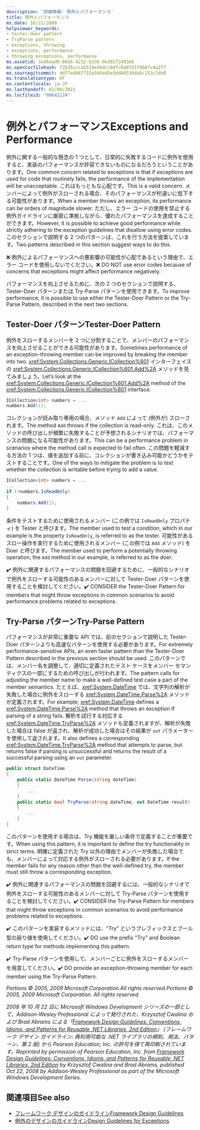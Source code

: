 ```yaml
---
description: '詳細情報: 例外とパフォーマンス'
title: 例外とパフォーマンス
ms.date: 10/22/2008
helpviewer_keywords:
- tester-doer pattern
- TryParse pattern
- exceptions, throwing
- exceptions, performance
- throwing exceptions, performance
ms.assetid: 3ad6aad9-08e6-4232-b336-0e301f2493e6
ms.openlocfilehash: 72b35ccca5514e56dcc04fc0a07d1f9887c4a2f7
ms.sourcegitcommit: ddf7edb67715a5b9a45e3dd44536dabc153c1de0
ms.translationtype: HT
ms.contentlocale: ja-JP
ms.lasthandoff: 02/06/2021
ms.locfileid: "99642124"
---
```

# <a name="exceptions-and-performance"></a><span data-ttu-id="5e05f-103">例外とパフォーマンス</span><span class="sxs-lookup"><span data-stu-id="5e05f-103">Exceptions and Performance</span></span>

<span data-ttu-id="5e05f-104">例外に関する一般的な懸念の 1 つとして、日常的に失敗するコードに例外を使用すると、実装のパフォーマンスが許容できないものになるだろうということがあります。</span><span class="sxs-lookup"><span data-stu-id="5e05f-104">One common concern related to exceptions is that if exceptions are used for code that routinely fails, the performance of the implementation will be unacceptable.</span></span> <span data-ttu-id="5e05f-105">これはもっともな心配です。</span><span class="sxs-lookup"><span data-stu-id="5e05f-105">This is a valid concern.</span></span> <span data-ttu-id="5e05f-106">メンバーによって例外がスローされる場合、そのパフォーマンスが桁違いに低下する可能性があります。</span><span class="sxs-lookup"><span data-stu-id="5e05f-106">When a member throws an exception, its performance can be orders of magnitude slower.</span></span> <span data-ttu-id="5e05f-107">ただし、エラー コードの使用を禁止する例外ガイドラインに厳密に準拠しながら、優れたパフォーマンスを達成することができます。</span><span class="sxs-lookup"><span data-stu-id="5e05f-107">However, it is possible to achieve good performance while strictly adhering to the exception guidelines that disallow using error codes.</span></span> <span data-ttu-id="5e05f-108">このセクションで説明する 2 つのパターンは、これを行う方法を提案しています。</span><span class="sxs-lookup"><span data-stu-id="5e05f-108">Two patterns described in this section suggest ways to do this.</span></span>

 <span data-ttu-id="5e05f-109">❌ 例外によるパフォーマンスへの悪影響の可能性が心配であるという理由で、エラー コードを使用しないでください。</span><span class="sxs-lookup"><span data-stu-id="5e05f-109">❌ DO NOT use error codes because of concerns that exceptions might affect performance negatively.</span></span>

 <span data-ttu-id="5e05f-110">パフォーマンスを向上させるために、次の 2 つのセクションで説明する、Tester-Doer パターンまたは Try-Parse パターンを使用できます。</span><span class="sxs-lookup"><span data-stu-id="5e05f-110">To improve performance, it is possible to use either the Tester-Doer Pattern or the Try-Parse Pattern, described in the next two sections.</span></span>

## <a name="tester-doer-pattern"></a><span data-ttu-id="5e05f-111">Tester-Doer パターン</span><span class="sxs-lookup"><span data-stu-id="5e05f-111">Tester-Doer Pattern</span></span>

 <span data-ttu-id="5e05f-112">例外をスローするメンバーを 2 つに分割することで、メンバーのパフォーマンスを向上させることができる可能性があります。</span><span class="sxs-lookup"><span data-stu-id="5e05f-112">Sometimes performance of an exception-throwing member can be improved by breaking the member into two.</span></span> <span data-ttu-id="5e05f-113"><xref:System.Collections.Generic.ICollection%601> インターフェイスの <xref:System.Collections.Generic.ICollection%601.Add%2A> メソッドを見てみましょう。</span><span class="sxs-lookup"><span data-stu-id="5e05f-113">Let’s look at the <xref:System.Collections.Generic.ICollection%601.Add%2A> method of the <xref:System.Collections.Generic.ICollection%601> interface.</span></span>

```csharp
ICollection<int> numbers = ...
numbers.Add(1);
```

 <span data-ttu-id="5e05f-114">コレクションが読み取り専用の場合、メソッド `Add` によって (例外が) スローされます。</span><span class="sxs-lookup"><span data-stu-id="5e05f-114">The method `Add` throws if the collection is read-only.</span></span> <span data-ttu-id="5e05f-115">これは、このメソッドの呼び出しが頻繁に失敗することが予想されるシナリオでは、パフォーマンスの問題になる可能性があります。</span><span class="sxs-lookup"><span data-stu-id="5e05f-115">This can be a performance problem in scenarios where the method call is expected to fail often.</span></span> <span data-ttu-id="5e05f-116">この問題を軽減する方法の 1 つは、値を追加する前に、コレクションが書き込み可能かどうかをテストすることです。</span><span class="sxs-lookup"><span data-stu-id="5e05f-116">One of the ways to mitigate the problem is to test whether the collection is writable before trying to add a value.</span></span>

```csharp
ICollection<int> numbers = ...
...
if (!numbers.IsReadOnly)
{
    numbers.Add(1);
}
```

 <span data-ttu-id="5e05f-117">条件をテストするために使用されるメンバー (この例では `IsReadOnly` プロパティ) を Tester と呼びます。</span><span class="sxs-lookup"><span data-stu-id="5e05f-117">The member used to test a condition, which in our example is the property `IsReadOnly`, is referred to as the tester.</span></span> <span data-ttu-id="5e05f-118">可能性があるスロー操作を実行するために使用されるメンバー (この例では `Add` メソッド) を Doer と呼びます。</span><span class="sxs-lookup"><span data-stu-id="5e05f-118">The member used to perform a potentially throwing operation, the `Add` method in our example, is referred to as the doer.</span></span>

 <span data-ttu-id="5e05f-119">✔️ 例外に関連するパフォーマンスの問題を回避するために、一般的なシナリオで例外をスローする可能性のあるメンバーに対して Tester-Doer パターンを使用することを検討してください。</span><span class="sxs-lookup"><span data-stu-id="5e05f-119">✔️ CONSIDER the Tester-Doer Pattern for members that might throw exceptions in common scenarios to avoid performance problems related to exceptions.</span></span>

## <a name="try-parse-pattern"></a><span data-ttu-id="5e05f-120">Try-Parse パターン</span><span class="sxs-lookup"><span data-stu-id="5e05f-120">Try-Parse Pattern</span></span>

 <span data-ttu-id="5e05f-121">パフォーマンスが非常に重要な API では、前のセクションで説明した Tester-Doer パターンよりも高速なパターンを使用する必要があります。</span><span class="sxs-lookup"><span data-stu-id="5e05f-121">For extremely performance-sensitive APIs, an even faster pattern than the Tester-Doer Pattern described in the previous section should be used.</span></span> <span data-ttu-id="5e05f-122">このパターンでは、メンバー名を調整して、適切に定義されたテスト ケースをメンバー セマンティクスの一部にするための呼び出しが行われます。</span><span class="sxs-lookup"><span data-stu-id="5e05f-122">The pattern calls for adjusting the member name to make a well-defined test case a part of the member semantics.</span></span> <span data-ttu-id="5e05f-123">たとえば、<xref:System.DateTime> では、文字列の解析が失敗した場合に例外をスローする <xref:System.DateTime.Parse%2A> メソッドが定義されます。</span><span class="sxs-lookup"><span data-stu-id="5e05f-123">For example, <xref:System.DateTime> defines a <xref:System.DateTime.Parse%2A> method that throws an exception if parsing of a string fails.</span></span> <span data-ttu-id="5e05f-124">解析を試行する対応する <xref:System.DateTime.TryParse%2A> メソッドも定義されますが、解析が失敗した場合は false が返され、解析が成功した場合はその結果が `out` パラメーターを使用して返されます。</span><span class="sxs-lookup"><span data-stu-id="5e05f-124">It also defines a corresponding <xref:System.DateTime.TryParse%2A> method that attempts to parse, but returns false if parsing is unsuccessful and returns the result of a successful parsing using an `out` parameter.</span></span>

```csharp
public struct DateTime
{
    public static DateTime Parse(string dateTime)
    {
        ...
    }
    public static bool TryParse(string dateTime, out DateTime result)
    {
        ...
    }
}
```

 <span data-ttu-id="5e05f-125">このパターンを使用する場合は、Try 機能を厳しい条件で定義することが重要です。</span><span class="sxs-lookup"><span data-stu-id="5e05f-125">When using this pattern, it is important to define the try functionality in strict terms.</span></span> <span data-ttu-id="5e05f-126">明確に定義された Try 以外の理由でメンバーが失敗した場合でも、メンバーによって対応する例外がスローされる必要があります。</span><span class="sxs-lookup"><span data-stu-id="5e05f-126">If the member fails for any reason other than the well-defined try, the member must still throw a corresponding exception.</span></span>

 <span data-ttu-id="5e05f-127">✔️ 例外に関連するパフォーマンスの問題を回避するには、一般的なシナリオで例外をスローする可能性のあるメンバーに対して Try-Parse パターンを使用することを検討してください。</span><span class="sxs-lookup"><span data-stu-id="5e05f-127">✔️ CONSIDER the Try-Parse Pattern for members that might throw exceptions in common scenarios to avoid performance problems related to exceptions.</span></span>

 <span data-ttu-id="5e05f-128">✔️ このパターンを実装するメソッドには、"Try" というプレフィックスとブール型の戻り値を使用してください。</span><span class="sxs-lookup"><span data-stu-id="5e05f-128">✔️ DO use the prefix "Try" and Boolean return type for methods implementing this pattern.</span></span>

 <span data-ttu-id="5e05f-129">✔️ Try-Parse パターンを使用して、メンバーごとに例外をスローするメンバーを用意してください。</span><span class="sxs-lookup"><span data-stu-id="5e05f-129">✔️ DO provide an exception-throwing member for each member using the Try-Parse Pattern.</span></span>

 <span data-ttu-id="5e05f-130">*Portions © 2005, 2009 Microsoft Corporation.All rights reserved.*</span><span class="sxs-lookup"><span data-stu-id="5e05f-130">*Portions © 2005, 2009 Microsoft Corporation. All rights reserved.*</span></span>

 <span data-ttu-id="5e05f-131">*2008 年 10 月 22 日に Microsoft Windows Development シリーズの一部として、Addison-Wesley Professional によって発行された、Krzysztof Cwalina および Brad Abrams による「[Framework Design Guidelines: Conventions, Idioms, and Patterns for Reusable .NET Libraries, 2nd Edition](https://www.informit.com/store/framework-design-guidelines-conventions-idioms-and-9780321545619)」 (フレームワーク デザイン ガイドライン: 再利用可能な .NET ライブラリの規則、用法、パターン、第 2 版) から Pearson Education, Inc. の許可を得て再印刷されています。*</span><span class="sxs-lookup"><span data-stu-id="5e05f-131">*Reprinted by permission of Pearson Education, Inc. from [Framework Design Guidelines: Conventions, Idioms, and Patterns for Reusable .NET Libraries, 2nd Edition](https://www.informit.com/store/framework-design-guidelines-conventions-idioms-and-9780321545619) by Krzysztof Cwalina and Brad Abrams, published Oct 22, 2008 by Addison-Wesley Professional as part of the Microsoft Windows Development Series.*</span></span>

## <a name="see-also"></a><span data-ttu-id="5e05f-132">関連項目</span><span class="sxs-lookup"><span data-stu-id="5e05f-132">See also</span></span>

- [<span data-ttu-id="5e05f-133">フレームワーク デザインのガイドライン</span><span class="sxs-lookup"><span data-stu-id="5e05f-133">Framework Design Guidelines</span></span>](index.md)
- [<span data-ttu-id="5e05f-134">例外のデザインのガイドライン</span><span class="sxs-lookup"><span data-stu-id="5e05f-134">Design Guidelines for Exceptions</span></span>](exceptions.md)
